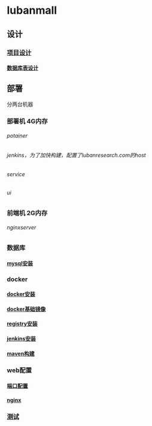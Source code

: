 # lubanmall
## 设计
### [项目设计](documents/design/index.md)
#### [数据库表设计](documents/design/dbdesign.md)
## 部署
分两台机器
### 部署机 4G内存
###### potainer
###### jenkins，为了加快构建，配置了lubanresearch.com的host
###### service
###### ui
### 前端机 2G内存
###### nginxserver
### 数据库
#### [mysql安装](documents/deploy/db/mysql.md)
### docker
#### [docker安装](documents/deploy/docker/docker.md)
#### [docker基础镜像](documents/deploy/docker/baseImage.md)
#### [registry安装](documents/deploy/docker/registry.md)
#### [jenkins安装](documents/deploy/docker/jenkins.md)
#### [maven构建](documents/deploy/docker/maven.md)
### web配置
#### [端口配置](documents/deploy/web/ports.md)
#### [nginx](documents/deploy/web/nginx.md)
### [测试](b.html)



